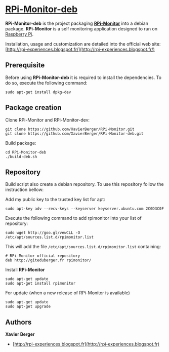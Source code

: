 # [**RPi-Monitor-deb**](http://rpi-experiences.blogspot.fr/)

**RPi-Monitor-deb** is the project packaging [**RPi-Monitor**](https://github.com/XavierBerger/RPi-Monitor) into a debian package. **RPi-Monitor** is a self monitoring application designed to run on [Raspberry Pi](http://www.raspberrypi.org/).

Installation, usage and customization are detailed into the official web site: [http://rpi-experiences.blogspot.fr/](http://rpi-experiences.blogspot.fr/)


## Prerequisite

Before using **RPi-Monitor-deb** it is required to install the dependencies. To do so, execute the following command:

    sudo apt-get install dpkg-dev 

## Package creation

Clone RPi-Monitor and RPi-Monitor-dev:

    git clone https://github.com/XavierBerger/RPi-Monitor.git
    git clone https://github.com/XavierBerger/RPi-Monitor-deb.git

Build package:

    cd RPi-Monitor-deb
    ./build-deb.sh
   
## Repository

Build script also create a debian repository. To use this repository follow the instruction bellow:

Add my public key to the trusted key list for apt:

    sudo apt-key adv --recv-keys --keyserver keyserver.ubuntu.com 2C0D3C0F

Execute the following command to add rpimonitor into your list of repository:

    sudo wget http://goo.gl/vewCLL -O /etc/apt/sources.list.d/rpimonitor.list

This will add the file `/etc/apt/sources.list.d/rpimonitor.list` containing:

    # RPi-Monitor official repository
    deb http://giteduberger.fr rpimonitor/

Install **RPi-Monitor**

    sudo apt-get update
    sudo apt-get install rpimonitor

For update (when a new release of RPi-Monitor is available)
  
    sudo apt-get update
    sudo apt-get upgrade


## Authors

**Xavier Berger**

+ [http://rpi-experiences.blogspot.fr](http://rpi-experiences.blogspot.fr)
